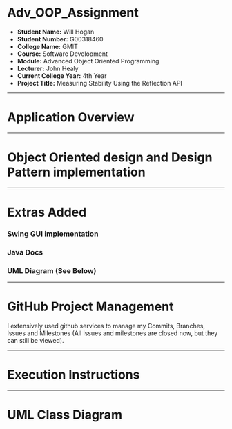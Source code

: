 # Adv_OOP_Assignment

- **Student Name:** Will Hogan
- **Student Number:** G00318460
- **College Name:** GMIT
- **Course:** Software Development
- **Module:** Advanced Object Oriented Programming
- **Lecturer:** John Healy
- **Current College Year:** 4th Year 
- **Project Title:** Measuring Stability Using the Reflection API

---

# Application Overview

---

# Object Oriented design and Design Pattern implementation

---

# Extras Added

### Swing GUI implementation

### Java Docs

### UML Diagram (See Below)

--- 

# GitHub Project Management

I extensively used github services to manage my Commits, Branches, Issues and Milestones (All issues and milestones are closed now, but they can still be viewed).

--- 

# Execution Instructions

--- 

# UML Class Diagram
